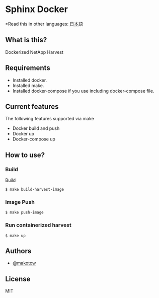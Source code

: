 # Sphinx Docker

*Read this in other languages: [日本語](README.ja.md)

## What is this?

Dockerized NetApp Harvest

## Requirements

- Installed docker.
- Installed make.
- Installed docker-compose if you use including docker-compose file.

## Current features

The following features supported via make 

- Docker build and push 
- Docker up 
- Docker-compose up

## How to use?


### Build

Build 

```
$ make build-harvest-image
```

### Image Push

```Examples
$ make push-image
```

### Run containerized harvest

```Examples
$ make up
```


## Authors

- [@makotow](https://github.com/makotow)

## License

MIT
